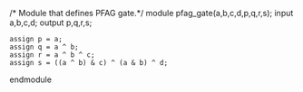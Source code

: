 /* Module that defines PFAG gate.*/
module pfag_gate(a,b,c,d,p,q,r,s);
input a,b,c,d;
output p,q,r,s;

	assign p = a;
	assign q = a ^ b;
	assign r = a ^ b ^ c;
	assign s = ((a ^ b) & c) ^ (a & b) ^ d;

endmodule
